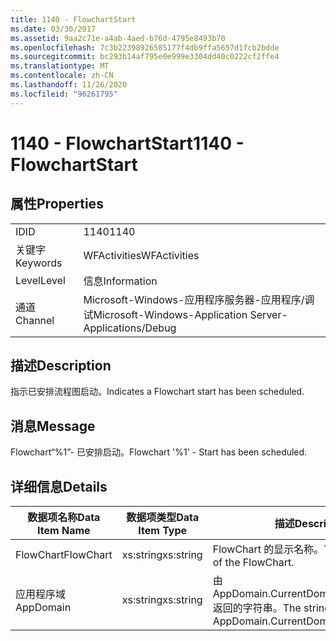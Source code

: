 ```yaml
---
title: 1140 - FlowchartStart
ms.date: 03/30/2017
ms.assetid: 9aa2c71e-a4ab-4aed-b76d-4795e8493b70
ms.openlocfilehash: 7c3b22398926585177f4db9ffa5657d1fcb2bdde
ms.sourcegitcommit: bc293b14af795e0e999e3304dd40c0222cf2ffe4
ms.translationtype: MT
ms.contentlocale: zh-CN
ms.lasthandoff: 11/26/2020
ms.locfileid: "96261795"
---
```

# <a name="1140---flowchartstart"></a><span data-ttu-id="3366f-102">1140 - FlowchartStart</span><span class="sxs-lookup"><span data-stu-id="3366f-102">1140 - FlowchartStart</span></span>

## <a name="properties"></a><span data-ttu-id="3366f-103">属性</span><span class="sxs-lookup"><span data-stu-id="3366f-103">Properties</span></span>  
  
|||  
|-|-|  
|<span data-ttu-id="3366f-104">ID</span><span class="sxs-lookup"><span data-stu-id="3366f-104">ID</span></span>|<span data-ttu-id="3366f-105">1140</span><span class="sxs-lookup"><span data-stu-id="3366f-105">1140</span></span>|  
|<span data-ttu-id="3366f-106">关键字</span><span class="sxs-lookup"><span data-stu-id="3366f-106">Keywords</span></span>|<span data-ttu-id="3366f-107">WFActivities</span><span class="sxs-lookup"><span data-stu-id="3366f-107">WFActivities</span></span>|  
|<span data-ttu-id="3366f-108">Level</span><span class="sxs-lookup"><span data-stu-id="3366f-108">Level</span></span>|<span data-ttu-id="3366f-109">信息</span><span class="sxs-lookup"><span data-stu-id="3366f-109">Information</span></span>|  
|<span data-ttu-id="3366f-110">通道</span><span class="sxs-lookup"><span data-stu-id="3366f-110">Channel</span></span>|<span data-ttu-id="3366f-111">Microsoft-Windows-应用程序服务器-应用程序/调试</span><span class="sxs-lookup"><span data-stu-id="3366f-111">Microsoft-Windows-Application Server-Applications/Debug</span></span>|  
  
## <a name="description"></a><span data-ttu-id="3366f-112">描述</span><span class="sxs-lookup"><span data-stu-id="3366f-112">Description</span></span>  

 <span data-ttu-id="3366f-113">指示已安排流程图启动。</span><span class="sxs-lookup"><span data-stu-id="3366f-113">Indicates a Flowchart start has been scheduled.</span></span>  
  
## <a name="message"></a><span data-ttu-id="3366f-114">消息</span><span class="sxs-lookup"><span data-stu-id="3366f-114">Message</span></span>  

 <span data-ttu-id="3366f-115">Flowchart“%1”- 已安排启动。</span><span class="sxs-lookup"><span data-stu-id="3366f-115">Flowchart '%1' - Start has been scheduled.</span></span>  
  
## <a name="details"></a><span data-ttu-id="3366f-116">详细信息</span><span class="sxs-lookup"><span data-stu-id="3366f-116">Details</span></span>  
  
|<span data-ttu-id="3366f-117">数据项名称</span><span class="sxs-lookup"><span data-stu-id="3366f-117">Data Item Name</span></span>|<span data-ttu-id="3366f-118">数据项类型</span><span class="sxs-lookup"><span data-stu-id="3366f-118">Data Item Type</span></span>|<span data-ttu-id="3366f-119">描述</span><span class="sxs-lookup"><span data-stu-id="3366f-119">Description</span></span>|  
|--------------------|--------------------|-----------------|  
|<span data-ttu-id="3366f-120">FlowChart</span><span class="sxs-lookup"><span data-stu-id="3366f-120">FlowChart</span></span>|<span data-ttu-id="3366f-121">xs:string</span><span class="sxs-lookup"><span data-stu-id="3366f-121">xs:string</span></span>|<span data-ttu-id="3366f-122">FlowChart 的显示名称。</span><span class="sxs-lookup"><span data-stu-id="3366f-122">The display name of the FlowChart.</span></span>|  
|<span data-ttu-id="3366f-123">应用程序域</span><span class="sxs-lookup"><span data-stu-id="3366f-123">AppDomain</span></span>|<span data-ttu-id="3366f-124">xs:string</span><span class="sxs-lookup"><span data-stu-id="3366f-124">xs:string</span></span>|<span data-ttu-id="3366f-125">由 AppDomain.CurrentDomain.FriendlyName 返回的字符串。</span><span class="sxs-lookup"><span data-stu-id="3366f-125">The string returned by AppDomain.CurrentDomain.FriendlyName.</span></span>|

